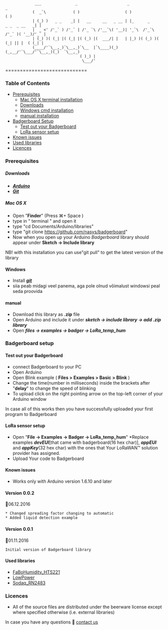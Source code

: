 				 ___               _                      _                             _
				(  _`\            ( )                    ( )                           ( )
				| (_) )   _ _    _| |   __     __   _ __ | |_      _      _ _  _ __   _| |
				|  _ <' /'_` ) /'_` | /'_ `\ /'__`\( '__)| '_`\  /'_`\  /'_` )( '__)/'_` |
				| (_) )( (_| |( (_| |( (_) |(  ___/| |   | |_) )( (_) )( (_| || |  ( (_| |
			    (____/'`\__,_)`\__,_)`\__  |`\____)(_)   (_,__/'`\___/'`\__,_)(_)  `\__,_)
									 ( )_) |
								 	  \___/'
============================

### **Table of Contents**
 * [Prerequisites](https://github.com/nasys/badgerboard/tree/readme_test_branch#prerequisites)
 	* [Mac OS X terminal installation](https://github.com/nasys/badgerboard/tree/readme_test_branch#mac-os-x)
	* [Downloads](https://github.com/nasys/badgerboard/tree/readme_test_branch#downloads)
 	* [Windows cmd installation](https://github.com/nasys/badgerboard/tree/readme_test_branch#windows)
 	* [manual installation](https://github.com/nasys/badgerboard/tree/readme_test_branch#manual)
 * [Badgerboard Setup](https://github.com/nasys/badgerboard/tree/readme_test_branch#badgerboard-setup)
	* [Test out your Badgerboard](https://github.com/nasys/badgerboard/tree/readme_test_branch#test-out-your-badgerboard) 
 	* [LoRa sensor setup](https://github.com/nasys/badgerboard/tree/readme_test_branch#lora-sensor-setup)
 * [Known issues](https://github.com/nasys/badgerboard/tree/readme_test_branch#known-issues)
 * [Used libraries](https://github.com/nasys/badgerboard/tree/readme_test_branch#used-libraries)
 * [Licences](https://github.com/nasys/badgerboard/tree/readme_test_branch#licences)

### Prerequisites

##### Downloads

* [**_Arduino_**](https://www.arduino.cc/en/Main/Software)
* [**_Git_**](https://git-scm.com/book/en/v2/Getting-Started-Installing-Git#Installing-on-Mac)

##### Mac OS X

* Open "**Finder**" (Press &#8984;+ Space ) 
* type in " terminal " and open it
* type "cd Documents/Arduino/libraries"
* type "git clone https://github.com/nasys/badgerboard"
* Now when you open up your Arduino _Badgerboard_ library should appear under **Sketch -> Include library**

NB! with this installation you can use"git pull" to get the latest version of the library

#### Windows
* Install [**_git_**](https://git-scm.com/book/en/v2/Getting-Started-Installing-Git#Installing-on-Windows)
* siia peab midagi veel panema, aga pole olnud võimalust windowsi peal seda proovida


#### manual
* Download this library as **.zip** file
* Open Arduino and include it under **_sketch -> include library -> add .zip library_**
* Open **_files -> examples -> badger -> LoRa_temp_hum_**
### **Badgerboard setup**
#### Test out your Badgerboard

* connect Badgerboard to your PC 
* Open Arduino
* Open Blink example ( **Files > Examples > Basic > Blink** )
* Change the time(number in milliseconds) inside the brackets after "**delay**" to change the speed of blinking
* To upload click on the right pointing arrow on the top-left corner of your Arduino window

In case all of this works then you have successfully uploaded your first program to Badgerboard


#### LoRa sensor setup

* Open "**File -> Examples -> Badger -> LoRa_temp_hum**"
*Replace examples **_devEUI_**[that came with badgerboard(16 hex char)], **_appEUI_** and **_appKey_**(32 hex char) with the ones that Your LoRaWAN™ solution provider has assigned.  
* Upload Your code to Badgerboard

#### Known issues

* Works only with Arduino version 1.6.10 and later

#### Version 0.0.2
:calendar:06.12.2016

	* Changed spreading factor changing to automatic
	* Added liquid detection example 

#### Version 0.0.1
:calendar:01.11.2016 

	Initial version of Badgerboard library

 

	
#### Used libraries
* [FaBoHumidity_HTS221](https://github.com/FaBoPlatform/FaBoHumidity-HTS221-Library)
* [LowPower](https://github.com/rocketscream/Low-Power)
* [Sodaq_RN2483](https://github.com/SodaqMoja/Sodaq_RN2483)



### **Licences**

* All of the source files are distributed under the beerware license except where specified otherwise (i.e. external libraries)
 
In case you have any questions :e-mail: [contact us](mailto:badgerboard@nasys.no)

